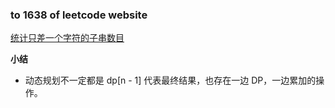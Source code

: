 ### to 1638 of leetcode website

[统计只差一个字符的子串数目](https://leetcode-cn.com/problems/count-substrings-that-differ-by-one-character/)

**小结**
- 动态规划不一定都是 dp[n - 1] 代表最终结果，也存在一边 DP，一边累加的操作。